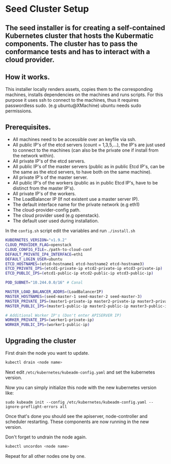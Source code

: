 # Seed Cluster Setup
The seed installer is for creating a self-contained Kubernetes cluster that hosts the Kubermatic components. The cluster has to pass the conformance tests and has to interact with a cloud provider.
---

## How it works.
This installer locally renders assets, copies them to the corresponding machines, installs dependencies on the machines and runs scripts. For this purpose it uses ssh to connect to the machines, thus it requires passwordless sudo. (e.g ubuntu@XMachine) ubuntu needs sudo permissions.

## Prerequisites.
* All machines need to be accessible over an keyfile via ssh.
* All public IP's of the etcd servers (count = 1,3,5,...), the IP's are just used to connect to the machines (can also be the private one if install from the network within).
* All private IP's of the etcd servers.
* All public IP's of the master servers (public as in public Etcd IP's, can be the same as the etcd servers, to have both on the same machine).
* All private IP's of the master server.
* All public IP's of the workers (public as in public Etcd IP's, have to be distinct from the master IP's).
* All private IP's of the workers.
* The LoadBalancer IP (If not existent use a master server IP).
* The default interface name for the private network (e.g eth1)
* The cloud-provider-config path.
* The cloud provider used (e.g openstack).
* The default user used during installation.

In the `config.sh` script edit the variables and run `./install.sh`

```bash
KUBERNETES_VERSION="v1.9.2"
CLOUD_PROVIDER_FLAG=openstack
CLOUD_CONFIG_FILE=./path-to-cloud-conf
DEFAULT_PRIVATE_IP4_INTERFACE=eth1
DEFAULT_LOGIN_USER=ubuntu
ETCD_HOSTNAMES=(etcd-hostname1 etcd-hostname2 etcd-hostname3)
ETCD_PRIVATE_IPS=(etcd1-private-ip etcd2-private-ip etcd3-private-ip)
ETCD_PUBLIC_IPS=(etcd1-public-ip etcd2-public-ip etcd3-public-ip)

POD_SUBNET="10.244.0.0/16" # Canal

MASTER_LOAD_BALANCER_ADDRS=(LoadBalancerIP)
MASTER_HOSTNAMES=(seed-master-1 seed-master-2 seed-master-3)
MASTER_PRIVATE_IPS=(master1-private-ip master2-private-ip master3-private-ip)
MASTER_PUBLIC_IPS=(master1-public-ip master2-public-ip master3-public-ip)

# Additional Worker IP's (Don't enter APISERVER IP)
WORKER_PRIVATE_IPS=(worker1-private-ip)
WORKER_PUBLIC_IPS=(worker1-public-ip)
```

## Upgrading the cluster

First drain the node you want to update.
```bash
kubectl drain <node name>
```
Next edit `/etc/kubernetes/kubeadm-config.yaml` and set the kubernetes version.

Now you can simply initialize this node with the new kubernetes version like:

`sudo kubeadm init --config /etc/kubernetes/kubeadm-config.yaml --ignore-preflight-errors all`

Once that's done you should see the apiserver, node-controller and scheduler restarting.
These components are now running in the new version.

Don't forget to undrain the node again.
```bash
kubectl uncordon <node name>
```

Repeat for all other nodes one by one.
